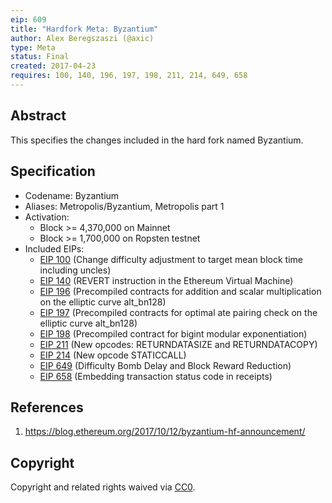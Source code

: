 ```yaml
---
eip: 609
title: "Hardfork Meta: Byzantium"
author: Alex Beregszaszi (@axic)
type: Meta
status: Final
created: 2017-04-23
requires: 100, 140, 196, 197, 198, 211, 214, 649, 658
---
```


## Abstract

This specifies the changes included in the hard fork named Byzantium.

## Specification

- Codename: Byzantium
- Aliases: Metropolis/Byzantium, Metropolis part 1
- Activation:
  - Block >= 4,370,000 on Mainnet
  - Block >= 1,700,000 on Ropsten testnet
- Included EIPs:
  - [EIP 100](https://eips.ethereum.org/EIPS/eip-100) (Change difficulty adjustment to target mean block time including uncles)
  - [EIP 140](https://eips.ethereum.org/EIPS/eip-140) (REVERT instruction in the Ethereum Virtual Machine)
  - [EIP 196](https://eips.ethereum.org/EIPS/eip-196) (Precompiled contracts for addition and scalar multiplication on the elliptic curve alt_bn128)
  - [EIP 197](https://eips.ethereum.org/EIPS/eip-197) (Precompiled contracts for optimal ate pairing check on the elliptic curve alt_bn128)
  - [EIP 198](https://eips.ethereum.org/EIPS/eip-198) (Precompiled contract for bigint modular exponentiation)
  - [EIP 211](https://eips.ethereum.org/EIPS/eip-211) (New opcodes: RETURNDATASIZE and RETURNDATACOPY)
  - [EIP 214](https://eips.ethereum.org/EIPS/eip-214) (New opcode STATICCALL)
  - [EIP 649](https://eips.ethereum.org/EIPS/eip-649) (Difficulty Bomb Delay and Block Reward Reduction)
  - [EIP 658](https://eips.ethereum.org/EIPS/eip-658) (Embedding transaction status code in receipts)

## References

1. https://blog.ethereum.org/2017/10/12/byzantium-hf-announcement/

## Copyright

Copyright and related rights waived via [CC0](https://creativecommons.org/publicdomain/zero/1.0/).
